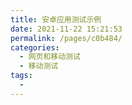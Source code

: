 ```yaml
---
title: 安卓应用测试示例
date: 2021-11-22 15:21:53
permalink: /pages/c0b484/
categories:
  - 网页和移动测试
  - 移动测试
tags:
  - 
---
```

